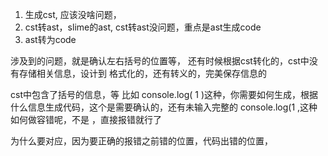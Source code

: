 1. 生成cst, 应该没啥问题，
2. cst转ast，slime的ast, cst转ast没问题，重点是ast生成code
3. ast转为code

涉及到的问题，就是确认左右括号的位置等， 还有时候根据cst转化的，cst中没有存储相关信息，设计到 格式化的，还有转义的，完美保存信息的

cst中包含了括号的信息，等 比如 console.log( 1 )这种，你需要如何生成，根据什么信息生成代码，这个是需要确认的，还有未输入完整的 console.log(1 ,这种 如何做容错呢，不是 ，直接报错就行了

为什么要对应，因为要正确的报错之前错的位置，代码出错的位置，
